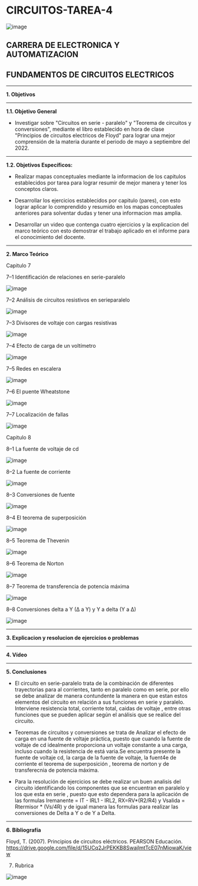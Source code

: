 # CIRCUITOS-TAREA-4

![image](https://user-images.githubusercontent.com/105686218/169063263-fec46540-3f80-4755-af10-c6e466470348.png)        

## CARRERA DE ELECTRONICA Y AUTOMATIZACION

## FUNDAMENTOS DE CIRCUITOS ELECTRICOS

***

**1. Objetivos**

***

   **1.1. Objetivo General** 
   
- Investigar sobre "Circuitos en serie - paralelo" y "Teorema de circuitos y conversiones", mediante el libro establecido en hora de clase "Principios de circuitos electricos de Floyd" para lograr una mejor comprensión de la materia durante el periodo de mayo a septiembre del 2022.

***

  **1.2. Objetivos Específicos:**
   
- Realizar mapas conceptuales mediante la informacion de los capitulos establecidos por tarea para lograr resumir de mejor manera y tener los conceptos claros.

- Desarrollar los ejercicios establecidos por capitulo (pares), con esto lograr aplicar lo comprendido y resumido en los mapas conceptuales anteriores para solventar dudas y tener una informacion mas amplia.

- Desarrollar un video que contenga cuatro ejercicios y la explicacion del marco teórico con esto demostrar el trabajo aplicado en el informe para el conocimiento del docente.
   
***

**2. Marco Teórico**

Capitulo 7

7–1 Identificación de relaciones en serie-paralelo

![image](https://user-images.githubusercontent.com/94011974/176585514-deed8666-ca35-41cd-aeec-32d60da89bec.png)

7–2 Análisis de circuitos resistivos en serieparalelo

![image](https://user-images.githubusercontent.com/94011974/176585538-b5b8e7be-1087-44d2-a835-68129bc58386.png)

7–3 Divisores de voltaje con cargas resistivas

![image](https://user-images.githubusercontent.com/94011974/176585559-8f682dd9-bbf0-4bbd-8e90-f09b8c7c2100.png)

7–4 Efecto de carga de un voltímetro

![image](https://user-images.githubusercontent.com/94011974/176585579-fd46960f-dd96-4709-9758-577ba85b701c.png)

7–5 Redes en escalera

![image](https://user-images.githubusercontent.com/94011974/176585589-7100dfc7-4ac1-4b9c-bd76-ca9a1774d467.png)

7–6 El puente Wheatstone

![image](https://user-images.githubusercontent.com/94011974/176585213-fa171b2a-e858-4c0b-a03c-93d79c21d269.png)

7–7 Localización de fallas

![image](https://user-images.githubusercontent.com/94011974/176585388-b5b976fd-6293-4df9-aab2-473a2dba2242.png)

Capitulo 8

8–1 La fuente de voltaje de cd

![image](https://user-images.githubusercontent.com/94011974/176585417-e0781770-6725-4e00-a3e2-2915e60a912a.png)

8–2 La fuente de corriente

![image](https://user-images.githubusercontent.com/94011974/176585430-c10a7d9a-d52b-4c74-a96c-f3910ba70337.png)

8–3 Conversiones de fuente

![image](https://user-images.githubusercontent.com/94011974/176585447-4d825d71-9353-4ed9-90bc-70c497f6d99c.png)

8–4 El teorema de superposición

![image](https://user-images.githubusercontent.com/94011974/176585467-a8afe660-98e7-4f42-9404-45be2daa04ca.png)

8–5 Teorema de Thevenin

![image](https://user-images.githubusercontent.com/94011974/176585488-482e4ec0-7226-4e66-b389-64fc45684933.png)

8–6 Teorema de Norton

![image](https://user-images.githubusercontent.com/94011974/176585328-fc0f8ca5-e3fd-4a81-b439-ee637861698a.png)

8–7 Teorema de transferencia de potencia máxima

![image](https://user-images.githubusercontent.com/94011974/176585345-23cdd8f1-943b-4a5b-bc4f-e8fefc92c925.png)

8–8 Conversiones delta a Y (∆ a Y) y Y a delta (Y a ∆)

![image](https://user-images.githubusercontent.com/94011974/176585369-b5378dc0-e3b7-4f67-b93f-7bf153adb607.png)

***

**3. Explicacion y resolucion de ejercicios o problemas**

***

**4. Vídeo**

***

**5. Conclusiones**

- El circuito en serie-paralelo trata de la combinación de diferentes trayectorias para al corrientes, tanto en paralelo como en serie, por ello se debe analizar de manera contundente la manera en que estan estos elementos del circuito en relación a sus funciones en serie y paralelo. Interviene resistencia total, corriente total, caidas de voltaje , entre otras funciones que se pueden aplicar según el análisis que se realice del circuito.

- Teoremas de circuitos y conversiones se trata de Analizar el efecto de carga en una fuente de voltaje práctica, puesto que cuando la fuente de voltaje de cd idealmente proporciona un voltaje constante a una carga, incluso cuando la resistencia de está varia.Se encuentra presente la fuente de voltaje cd, la carga de la fuente de voltaje, la fuent4e de corriente el teorema de superposición , teorema de norton y de transferecnia de potencia máxima.

- Para la resolución de ejercicios se debe realizar un buen analisis del circuito identificando los componentes que se encuentran en paralelo y los que esta en serie , puesto que esto dependera para la aplicación de las formulas Iremanente = IT - IRL1 - IRL2, RX=RV*(R2/R4) y Vsalida = Rtermisor * (Vs/4R) y de igual manera las formulas para realizar las conversiones de Delta a Y o de Y a Delta.

***

**6. Bibliografía**

Floyd, T. (2007). Principios de circuitos eléctricos. PEARSON Educación. https://drive.google.com/file/d/15UCq2JrPEKKB8SwajlmtTcE07nMiowaK/view

7. Rubrica

![image](https://user-images.githubusercontent.com/94011974/168502638-68a88253-237f-494b-b87f-72ae3914cb18.png)
